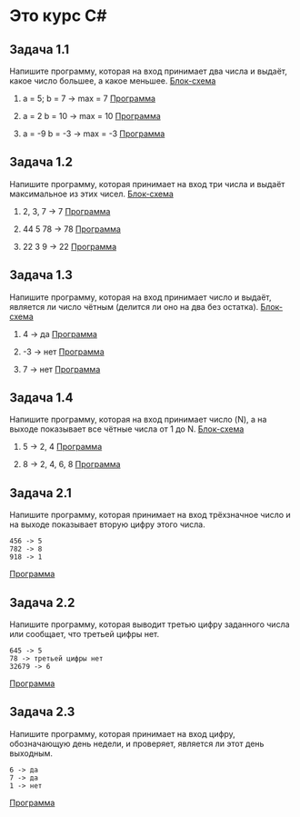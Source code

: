 # Это курс С#

 ## Задача 1.1
 Напишите программу, которая на вход принимает два числа и выдаёт, какое число большее, а какое меньшее.
 [Блок-схема](HW\HW.Ex.1.1\diagrams.drawio) 
    
  1.  a = 5; b = 7 -> max = 7
 [Программа](HW\HW.Ex.1.1\Program.cs)

  2.  a = 2 b = 10 -> max = 10
 [Программа](HW\HW.Ex.1.2\Program.cs)

  3.  a = -9 b = -3 -> max = -3
 [Программа](HW\HW.Ex.1.3\Program.cs)

 ## Задача 1.2
 Напишите программу, которая принимает на вход три числа и выдаёт максимальное из этих чисел.
 [Блок-схема](HW\HW.Ex.2.1\diagrams.drawio)

  1. 2, 3, 7 -> 7
 [Программа](HW\HW.Ex.2.1\Program.cs)

  2. 44 5 78 -> 78
 [Программа](HW\HW.Ex.2.2\Program.cs)

  3. 22 3 9 -> 22
 [Программа](HW\HW.Ex.2.3\Program.cs)

 ## Задача 1.3
 Напишите программу, которая на вход принимает число и выдаёт, является ли число чётным (делится ли оно на два без остатка).
 [Блок-схема](HW\HW.Ex.3.1\diagrams.drawio)

   1. 4 -> да
 [Программа](HW\HW.Ex.3.1\Program.cs)
 
   2. -3 -> нет
 [Программа](HW\HW.Ex.3.2\Program.cs)

   3. 7 -> нет
 [Программа](HW\HW.Ex.3.3\Program.cs)

 ## Задача 1.4
 Напишите программу, которая на вход принимает число (N), а на выходе показывает все чётные числа от 1 до N.
 [Блок-схема](HW\HW.Ex.4.1\diagrams.drawio)

  1. 5 -> 2, 4
 [Программа](HW\HW.Ex.4.1\Program.cs)
 
  2. 8 -> 2, 4, 6, 8
 [Программа](HW\HW.Ex.4.2\Program.cs)


 ## Задача 2.1
 Напишите программу, которая принимает на вход трёхзначное число и на выходе показывает вторую цифру этого числа.

    456 -> 5
    782 -> 8
    918 -> 1

 [Программа](HW\HW2.Ex.1\Program.cs)

 ## Задача 2.2
 Напишите программу, которая выводит третью цифру заданного числа или сообщает, что третьей цифры нет.

    645 -> 5
    78 -> третьей цифры нет
    32679 -> 6

 [Программа](HW\HW2.Ex.2\Program.cs)

 ## Задача 2.3
 Напишите программу, которая принимает на вход цифру, обозначающую день недели, и проверяет, является ли этот день выходным.

    6 -> да
    7 -> да
    1 -> нет
    
 [Программа](HW\HW2.Ex.3\Program.cs)
 